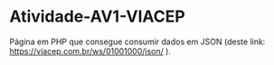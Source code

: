 # Atividade-AV1-VIACEP
 Página em PHP que consegue consumir dados em JSON (deste link: https://viacep.com.br/ws/01001000/json/ ).
